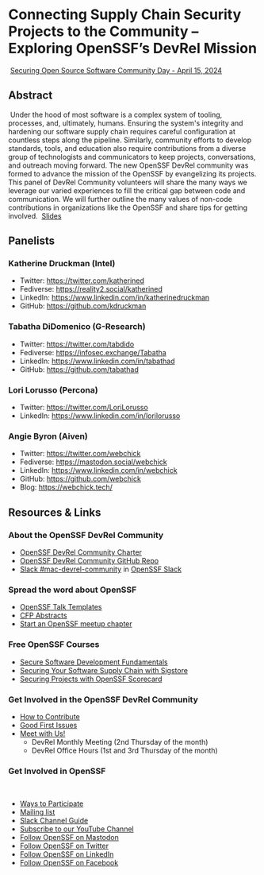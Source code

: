 # Connecting Supply Chain Security Projects to the Community – Exploring OpenSSF’s DevRel Mission
​
[Securing Open Source Software Community Day - April 15, 2024](https://sched.co/1aNLY)
​
## Abstract
​
Under the hood of most software is a complex system of tooling, processes, and, ultimately, humans. Ensuring the system's integrity and hardening our software supply chain requires careful configuration at countless steps along the pipeline. Similarly, community efforts to develop standards, tools, and education also require contributions from a diverse group of technologists and communicators to keep projects, conversations, and outreach moving forward. The new OpenSSF DevRel community was formed to advance the mission of the OpenSSF by evangelizing its projects. This panel of DevRel Community volunteers will share the many ways we leverage our varied experiences to fill the critical gap between code and communication. We will further outline the many values of non-code contributions in organizations like the OpenSSF and share tips for getting involved.
​
[Slides](https://docs.google.com/presentation/d/1geU_v7r_W1ix01qoMg8dOV1qPMZ6Z0EFVo4O4xqeLlw/edit#slide=id.g191532f3332_0_29)
​
## Panelists
### Katherine Druckman (Intel)
* Twitter: https://twitter.com/katherined
* Fediverse: <https://reality2.social/katherined>
* LinkedIn: https://www.linkedin.com/in/katherinedruckman
* GitHub: https://github.com/kdruckman
​
### Tabatha DiDomenico (G-Research)
* Twitter: https://twitter.com/tabdido
* Fediverse: <https://infosec.exchange/Tabatha>
* LinkedIn: https://www.linkedin.com/in/tabathad
* GitHub: https://github.com/tabathad
​
### Lori Lorusso (Percona)
* Twitter: https://twitter.com/LoriLorusso
* LinkedIn: https://www.linkedin.com/in/lorilorusso
​
### Angie Byron (Aiven)
* Twitter: https://twitter.com/webchick
* Fediverse: <https://mastodon.social/webchick>
* LinkedIn: https://www.linkedin.com/in/webchick
* GitHub: https://github.com/webchick
* Blog: <https://webchick.tech/>
​
## Resources & Links
### About the OpenSSF DevRel Community
* [OpenSSF DevRel Community Charter](https://docs.google.com/document/d/1hO6NuSiNr_7PO1QTYsB6qzcS8pAFW7p_6JT2y0XL5Nk/edit#heading=h.z9vrmtiy2usx)
* [OpenSSF DevRel Community GitHub Repo](https://github.com/ossf/DevRel-community)
* [Slack #mac-devrel-community](https://openssf.slack.com/archives/C060PHUUPAA) in [OpenSSF Slack](https://openssf.slack.com/)
​
### Spread the word about OpenSSF
* [OpenSSF Talk Templates](https://github.com/ossf/DevRel-community/tree/main/talk_templates)
* [CFP Abstracts](https://github.com/ossf/DevRel-community/tree/main/abstracts)
* [Start an OpenSSF meetup chapter](https://openssf.org/community/meetup-guidelines/)
​
### Free OpenSSF Courses​
* [Secure Software Development Fundamentals](https://openssf.org/training/courses/)
* [Securing Your Software Supply Chain with Sigstore](https://openssf.org/training/securing-your-software-supply-chain-with-sigstore-course/)
* [Securing Projects with OpenSSF Scorecard](https://training.linuxfoundation.org/express-learning/securing-projects-with-openssf-scorecard-lfel1006/)
​
### Get Involved in the OpenSSF DevRel Community​
* [How to Contribute](https://github.com/ossf/DevRel-community/blob/main/CONTRIBUTING.md)
* [Good First Issues](https://github.com/ossf/DevRel-community/issues?q=is%3Aissue+is%3Aopen+label%3A%22good+first+issue%22)
* [Meet with Us!](https://github.com/ossf/DevRel-community/blob/main/CONTRIBUTING.md)
  * DevRel Monthly Meeting (2nd Thursday of the month)
  * DevRel Office Hours (1st and 3rd Thursday of the month)
  
### Get Involved in OpenSSF
​
* [Ways to Participate](https://openssf.org/getinvolved/)
* [Mailing list](https://openssf.org/sign-up/)
* [Slack Channel Guide](https://docs.google.com/document/d/1rTOF4nJA3QM7lBDCEtbPUS6ZAPo3X4jm6dhPE8k8VDo)
* [Subscribe to our YouTube Channel](https://www.youtube.com/channel/UCUdhiXNEBEayowJXY_v7AXQ)
* [Follow OpenSSF on Mastodon](https://social.lfx.dev/@openssf)
* [Follow OpenSSF on Twitter](https://twitter.com/openssf)
* [Follow OpenSSF on LinkedIn](https://www.linkedin.com/company/openssf/)
* [Follow OpenSSF on Facebook](https://www.facebook.com/openssf)
